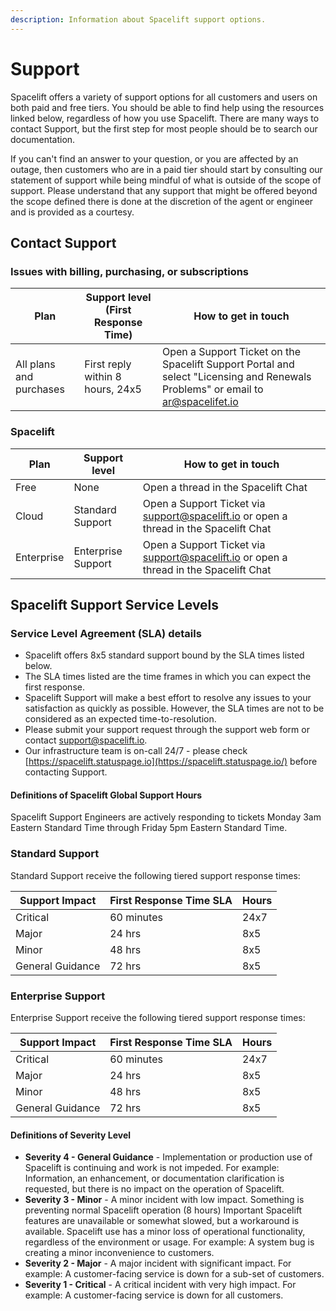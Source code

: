 ```yaml
---
description: Information about Spacelift support options.
---
```


# Support

Spacelift offers a variety of support options for all customers and users on both paid and free tiers. You should be able to find help using the resources linked below, regardless of how you use Spacelift. There are many ways to contact Support, but the first step for most people should be to search our documentation.

If you can't find an answer to your question, or you are affected by an outage, then customers who are in a paid tier should start by consulting our statement of support while being mindful of what is outside of the scope of support. Please understand that any support that might be offered beyond the scope defined there is done at the discretion of the agent or engineer and is provided as a courtesy.

## Contact Support

### Issues with billing, purchasing, or subscriptions

| Plan                    | Support level (First Response Time) | How to get in touch                                                                                                             |
| ----------------------- | ----------------------------------- | ------------------------------------------------------------------------------------------------------------------------------- |
| All plans and purchases | First reply within 8 hours, 24x5    | Open a Support Ticket on the Spacelift Support Portal and select "Licensing and Renewals Problems" or email to ar@spacelifet.io |

### Spacelift

| Plan       | Support level      | How to get in touch                                                                   |
| ---------- | ------------------ | ------------------------------------------------------------------------------------- |
| Free       | None               | Open a thread in the Spacelift Chat                                                   |
| Cloud      | Standard Support   | Open a Support Ticket via support@spacelift.io or open a thread in the Spacelift Chat |
| Enterprise | Enterprise Support | Open a Support Ticket via support@spacelift.io or open a thread in the Spacelift Chat |

## Spacelift Support Service Levels

### Service Level Agreement (SLA) details

- Spacelift offers 8x5 standard support bound by the SLA times listed below.
- The SLA times listed are the time frames in which you can expect the first response.
- Spacelift Support will make a best effort to resolve any issues to your satisfaction as quickly as possible. However, the SLA times are not to be considered as an expected time-to-resolution.
- Please submit your support request through the support web form or contact support@spacelift.io.
- Our infrastructure team is on-call 24/7 - please check [https://spacelift.statuspage.io](https://spacelift.statuspage.io/) before contacting Support.

#### Definitions of Spacelift Global Support Hours

Spacelift Support Engineers are actively responding to tickets Monday 3am Eastern Standard Time through Friday 5pm Eastern Standard Time.

### Standard Support

Standard Support receive the following tiered support response times:

| Support Impact   | First Response Time SLA | Hours |
| ---------------- | ----------------------- | ----- |
| Critical         | 60 minutes              | 24x7  |
| Major            | 24 hrs                  | 8x5   |
| Minor            | 48 hrs                  | 8x5   |
| General Guidance | 72 hrs                  | 8x5   |

### Enterprise Support

Enterprise Support receive the following tiered support response times:

| Support Impact   | First Response Time SLA | Hours |
| ---------------- | ----------------------- | ----- |
| Critical         | 60 minutes              | 24x7  |
| Major            | 24 hrs                  | 8x5   |
| Minor            | 48 hrs                  | 8x5   |
| General Guidance | 72 hrs                  | 8x5   |

#### Definitions of Severity Level

- **Severity 4 - General Guidance** - Implementation or production use of Spacelift is continuing and work is not impeded. For example: Information, an enhancement, or documentation clarification is requested, but there is no impact on the operation of Spacelift.
- **Severity 3 - Minor** - A minor incident with low impact. Something is preventing normal Spacelift operation (8 hours) Important Spacelift features are unavailable or somewhat slowed, but a workaround is available. Spacelift use has a minor loss of operational functionality, regardless of the environment or usage. For example: A system bug is creating a minor inconvenience to customers.
- **Severity 2 - Major** - A major incident with significant impact. For example: A customer-facing service is down for a sub-set of customers.
- **Severity 1 - Critical** - A critical incident with very high impact. For example: A customer-facing service is down for all customers.
